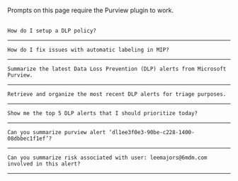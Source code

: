 Prompts on this page require the Purview plugin to work.
<br><br>
```
How do I setup a DLP policy?
```
---
```
How do I fix issues with automatic labeling in MIP?
```
---
```
Summarize the latest Data Loss Prevention (DLP) alerts from Microsoft Purview.
```
---
```
Retrieve and organize the most recent DLP alerts for triage purposes.
```
---
```
Show me the top 5 DLP alerts that I should prioritize today?
```
---
```
Can you summarize purview alert ‘dl1ee3f0e3-90be-c228-1400-08dbbec1f1ef’?
```
---
```
Can you summarize risk associated with user: leemajors@6mdm.com involved in this alert?
```
---
